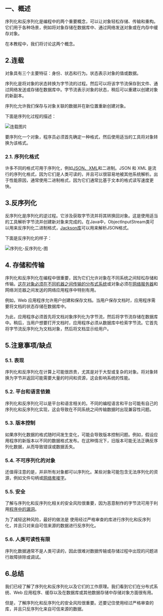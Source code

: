 ## 一、概述

序列化和反序列化是编程中的两个重要概念，可以让对象轻松存储、传输和重构。它们用于各种场景，例如将对象存储在数据库中、通过网络发送对象或在内存中缓存对象。

在本教程中，我们将讨论这两个概念。

## 2.连载

对象具有三个主要特征：身份、状态和行为。状态表示对象的值或数据。

序列化是将对象的状态转换为字节流的过程。然后可以将该字节流保存到文件、通过网络发送或存储在数据库中。字节流表示对象的状态，稍后可以重建以创建对象的新副本。

序列化允许我们保存与对象关联的数据并在新位置重新创建对象。

下面是序列化过程的描述：

![连载图片](https://www.baeldung.com/wp-content/uploads/sites/4/2023/02/Serialization-Image-2.jpg)

要序列化一个对象，程序员必须首先确定一种格式，然后使用适当的工具将对象转换为该格式。

### 2.1. 序列化格式

许多不同的格式可用于序列化，例如[JSON、XML](https://www.baeldung.com/jackson-convert-xml-json)和二进制。JSON 和 XML 是流行的序列化格式，因为它们是人类可读的，并且可以很容易地被其他系统解析。出于性能原因，通常使用二进制格式，因为它们通常比基于文本的格式读写速度更快。

## 3.反序列化

反序列化是序列化的逆过程。它涉及获取字节流并将其转换回对象。这是使用适当的工具解析字节流并创建新对象来完成的。在Java中，ObjectInputStream类可以用来反序列化二进制格式，[Jackson库](https://www.baeldung.com/jackson)可以用来解析JSON格式。

下面是反序列化的样子：

![序列化-反序列化-图](https://www.baeldung.com/wp-content/uploads/sites/4/2023/02/Serialization-Deserialization-Diagram.jpg)

## 4. 存储和传输

序列化和反序列化在编程中很重要，因为它们允许对象在不同系统之间轻松存储和传输。[这在对象必须在不同机器之间传输的分布式系统](https://www.baeldung.com/cs/distributed-systems-guide)或对象必须在[网络服务器](https://www.baeldung.com/cs/application-server-vs-web-server)和网络浏览器之间发送的网络应用程序中特别有用。

例如，Web 应用程序允许用户创建和保存文档。当用户保存文档时，应用程序需要将文档的状态存储在数据库中。

为此，应用程序必须首先将文档对象序列化为字节流，然后将字节流存储在数据库中。稍后，当用户想要打开文档时，应用程序必须从数据库中检索字节流。它首先将字节流反序列化为文档对象，然后将文档显示给用户。

## 5.注意事项/缺点

### 5.1. 表现

序列化和反序列化在计算上可能很昂贵，尤其是对于大型或复杂的对象。将对象转换为字节并返回可能需要大量的时间和资源，这会影响系统的性能。

### 5.2. 平台和语言依赖

序列化和反序列化可以是平台和语言相关的。不同的编程语言和平台可能有自己的序列化和反序列化实现，这会导致在不同系统之间传输数据时出现兼容性问题。

### 5.3. 版本控制

如果序列化数据的格式随时间发生变化，可能会导致版本控制问题。例如，假设应用程序的新版本以不同的数据格式发布。在这种情况下，旧版本可能无法正确反序列化数据，从而导致错误或数据丢失。

### 5.4. 不可序列化的对象

还值得注意的是，并非所有对象都可以序列化。某些对象可能包含无法序列化的资源，例如文件句柄或[网络套接字](https://www.baeldung.com/websockets-spring)。

### 5.5. 安全

了解与序列化和反序列化相关的安全风险很重要，因为恶意制作的字节流可用于利用[程序中的漏洞](https://www.baeldung.com/cs/threat-vs-vulnerability-vs-risk)。

为了减轻这种风险，最好的做法是 使用经过严格审查的库进行序列化和反序列化，并且只对来自可信来源的数据进行反序列化。

### 5.6. 人类可读性有限

序列化数据通常不是人类可读的，因此很难对数据传输或存储过程中出现的问题进行故障排除或调试。

## 6.总结

我们已经了解了序列化和反序列化以及它们的工作原理。我们看到它们在分布式系统、Web 应用程序、缓存以及在数据库或其他数据存储中存储对象方面很有用。

但是，了解序列化和反序列化的安全风险很重要。还要记住使用经过严格审查的库，并且只反序列化来自可信来源的数据。